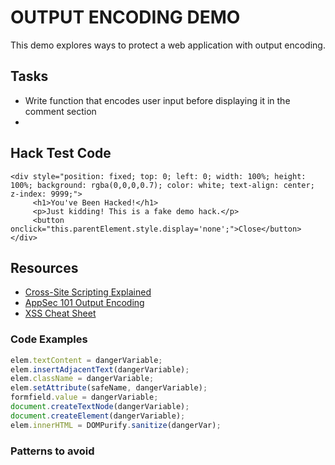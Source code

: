 # OUTPUT ENCODING DEMO

This demo explores ways to protect a web application with output encoding.

## Tasks

- Write function that encodes user input before displaying it in the comment section
-

## Hack Test Code

```
<div style="position: fixed; top: 0; left: 0; width: 100%; height: 100%; background: rgba(0,0,0,0.7); color: white; text-align: center; z-index: 9999;">
     <h1>You've Been Hacked!</h1>
     <p>Just kidding! This is a fake demo hack.</p>
     <button onclick="this.parentElement.style.display='none';">Close</button>
</div>
```

## Resources

- [Cross-Site Scripting Explained](https://www.youtube.com/watch?v=EoaDgUgS6QA)
- [AppSec 101 Output Encoding](https://qwiet.ai/appsec-101-output-encoding/)
- [XSS Cheat Sheet](https://cheatsheetseries.owasp.org/cheatsheets/Cross_Site_Scripting_Prevention_Cheat_Sheet.html)

### Code Examples

```js
elem.textContent = dangerVariable;
elem.insertAdjacentText(dangerVariable);
elem.className = dangerVariable;
elem.setAttribute(safeName, dangerVariable);
formfield.value = dangerVariable;
document.createTextNode(dangerVariable);
document.createElement(dangerVariable);
elem.innerHTML = DOMPurify.sanitize(dangerVar);
```

### Patterns to avoid
